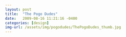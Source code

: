 ```yaml
---
layout: post
title:  "The Pogo Dudes"
date:   2009-08-16 11:21:16 -0400
categories: [design]
img-url: /assets/img/pogodudes/ThePogoDudes_thumb.jpg
---
```


